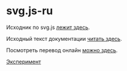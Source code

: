 # svg.js-ru
Исходник по svg.js [лежит здесь](https://github.com/svgdotjs/svg.js).

Исходный текст документации [читать здесь](https://svgjs.dev/docs/3.1/).

Посмотреть перевод онлайн [можно здесь](https://customizer.github.io/svg.js-ru/svg.js-ru.htm).

[Эксперимент](https://warsan.github.io/svg.js-ru/docs/index.md)
